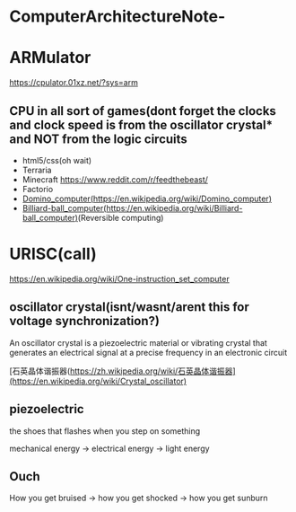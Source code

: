 # ComputerArchitectureNote-

# ARMulator

<https://cpulator.01xz.net/?sys=arm>

## CPU in all sort of games(dont forget the clocks and clock speed is from the oscillator crystal* and NOT from the logic circuits

- html5/css(oh wait)
- Terraria
- Minecraft <https://www.reddit.com/r/feedthebeast/>
- Factorio
- [Domino_computer(https://en.wikipedia.org/wiki/Domino_computer)](https://en.wikipedia.org/wiki/Domino_computer)
- [Billiard-ball_computer(https://en.wikipedia.org/wiki/Billiard-ball_computer)](https://en.wikipedia.org/wiki/Billiard-ball_computer)(Reversible computing)

  
# URISC(call)
https://en.wikipedia.org/wiki/One-instruction_set_computer

## oscillator crystal(isnt/wasnt/arent this for voltage synchronization?)

An oscillator crystal is a piezoelectric material or vibrating crystal that generates an electrical signal at a precise frequency in an electronic circuit

[石英晶体谐振器(https://zh.wikipedia.org/wiki/石英晶体谐振器](https://en.wikipedia.org/wiki/Crystal_oscillator)

## piezoelectric

the shoes that flashes when you step on something

mechanical energy -> electrical energy -> light energy

## Ouch

How you get bruised -> how you get shocked -> how you get sunburn 
